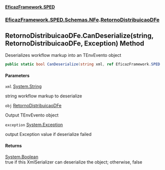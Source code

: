 #### [EficazFramework.SPED](EficazFrameworkSPED.md 'EficazFramework SPED')
### [EficazFramework.SPED.Schemas.NFe](EficazFramework.SPED.Schemas.NFe.md 'EficazFramework.SPED.Schemas.NFe').[RetornoDistribuicaoDFe](EficazFramework.SPED.Schemas.NFe/RetornoDistribuicaoDFe.md 'EficazFramework.SPED.Schemas.NFe.RetornoDistribuicaoDFe')

## RetornoDistribuicaoDFe.CanDeserialize(string, RetornoDistribuicaoDFe, Exception) Method

Deserializes workflow markup into an TEnvEvento object

```csharp
public static bool CanDeserialize(string xml, ref EficazFramework.SPED.Schemas.NFe.RetornoDistribuicaoDFe obj, ref System.Exception exception);
```
#### Parameters

<a name='EficazFramework.SPED.Schemas.NFe.RetornoDistribuicaoDFe.CanDeserialize(string,EficazFramework.SPED.Schemas.NFe.RetornoDistribuicaoDFe,System.Exception).xml'></a>

`xml` [System.String](https://docs.microsoft.com/en-us/dotnet/api/System.String 'System.String')

string workflow markup to deserialize

<a name='EficazFramework.SPED.Schemas.NFe.RetornoDistribuicaoDFe.CanDeserialize(string,EficazFramework.SPED.Schemas.NFe.RetornoDistribuicaoDFe,System.Exception).obj'></a>

`obj` [RetornoDistribuicaoDFe](EficazFramework.SPED.Schemas.NFe/RetornoDistribuicaoDFe.md 'EficazFramework.SPED.Schemas.NFe.RetornoDistribuicaoDFe')

Output TEnvEvento object

<a name='EficazFramework.SPED.Schemas.NFe.RetornoDistribuicaoDFe.CanDeserialize(string,EficazFramework.SPED.Schemas.NFe.RetornoDistribuicaoDFe,System.Exception).exception'></a>

`exception` [System.Exception](https://docs.microsoft.com/en-us/dotnet/api/System.Exception 'System.Exception')

output Exception value if deserialize failed

#### Returns
[System.Boolean](https://docs.microsoft.com/en-us/dotnet/api/System.Boolean 'System.Boolean')  
true if this XmlSerializer can deserialize the object; otherwise, false